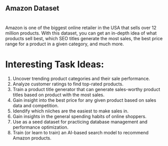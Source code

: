 ## Amazon Dataset
##

#
Amazon is one of the biggest online retailer in the USA that sells over 12 million products.
With this dataset, you can get an in-depth idea of what products sell best, which SEO titles generate
the most sales, the best price range for a product in a given category, and much more.
#

# Interesting Task Ideas: 
1. Uncover trending product categories and their sale performance.
2. Analyze customer ratings to find top-rated products.
3. Train a product title generator that can generate sales-worthy product titles based on      product with the most sales.
4. Gain insight into the best price for any given product based on sales data and competition.
5. Idendify which niiches are the easiest to make sales in.
6. Gain insights in the general spending habits of online shoppers.
7. Use as a seed dataset for practicing database management and performance optimization.
8. Train (or learn to train) an AI-based search model to recommend Amazon products.
